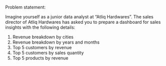 Problem statement:

Imagine yourself as a junior data analyst at “Atliq Hardwares”. The sales director of Atliq Hardwares has asked you to prepare a dashboard for sales insights with the following details:


1)	Revenue breakdown by cities
2)	Revenue breakdown by years and months
3)	Top 5 customers by revenue
4)	Top 5 customers by sales quantity
5)	Top 5 products by revenue
